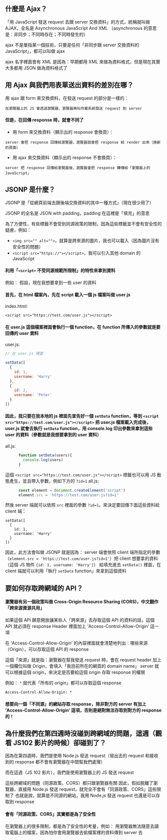 ## 什麼是 Ajax？

「用 JavaScript 發送 request 去跟 server 交換資料」的方式，統稱就叫做 AJAX，全名是 Asynchronous JavaScript And XML
（asynchronous 的意思是：非同步；不同時存在；不同時發生的）

ajax 不是單指某一個技術，只要是任何「非同步跟 server 交換資料的 JavaScript」，都可以叫做 ajax

ajax 名字裡面會有 XML 是因為：早期都用 XML 來做為資料格式，但是現在其實大多都用 JSON 做為資料格式了

## 用 Ajax 與我們用表單送出資料的差別在哪？

用 ajax 跟 form 來交換資料，在發送 request 的部分是一樣的：
```
在瀏覽器上的 JS 會透過瀏覽器，瀏覽器再叫作業系統發送 request 到 server
```
#### 但是，在回傳 response 時，就會不同了

* 用 form 來交換資料（顯示出的 response 會換頁）：
```
server 會把 response 回傳給瀏覽器，瀏覽器就會把 response 給 render 出來（換新的頁面）
```
* 用 ajax 來交換資料（顯示出的 response 不會換頁）：
```
server 把 response 回傳給瀏覽器後，瀏覽器會把 response 轉傳給「瀏覽器上的 JavaScript」
```

## JSONP 是什麼？

JSONP 是「從網頁前端去跟後端交換資料的其中一種方式」（現在很少用了）

JSONP 的全名是 JSON with padding，padding 在這裡是「填充」的意思

為了方便性，有些標籤不會受到同源政策的限制，因為這些標籤並不會有安全性的疑慮，例如：
* `<img src="" alt="">`，就算是跨來源的圖片，我也可以載入（因為圖片沒有安全性的問題）
* `<script src="https://"></script>`，我可以引入其他 domain 的 JavaScript

#### 利用「`<script>` 不受同源規範所限制」的特性來拿到資料
例如：
假設，現在我想要拿到一些 user 的資料

#### 首先，在 html 檔案內，先在 script 載入一個 js 檔案叫做 user.js
index.html:
```htmlmixed
<script src="https://test.com/user.js"></script>
```
#### 在 user.js 這個檔案裡面會執行一個 function，在 function 所傳入的參數就是要回傳的 user 資料
user.js:
```javascript
// 在 user.js 裡面

setData([
  {
    id: 1,
    username: 'Harry'
  },
  {
    id: 2,
    username: 'Peter'
  }
])
```
#### 因此，我只要在我本地的 js 裡面先宣告好一個 `setData` function，等到 `<script src="https://test.com/user.js"></script>` 把 user.js 檔案載入完成後，user.js 就會去執行 `setData` function，用 console.log 印出參數來拿到這些 user 的資料（參數就是我想要拿到的 user 資料）
all.js:
```javascript
      function setData(users){
        console.log(users)
      }
```

這個 `<script src="https://test.com/user.js"></script>` 標籤也可以用 JS 動態產生，並且帶入參數，例如下方的 `?id=1`
all.js:
```javascript
      const element = document.createElement('script')
      element.src = 'https://test.com/user.js?id=1'
```
然後 server 端就可以依照 `src` 裡面的參數 `?id=1`，來決定要回傳下面這些資料給 client 端：
```
setData([
  {
    id: 1,
    username: 'Harry'
  }
])
```
因此，此方法會叫做 JSONP 就是因為：
server 端會依照 client 端所指定的參數（`element.src = 'https://test.com/user.js?id=1'`）把 client 想要拿的資料（這個 JS 物件 `{id: 1, username: 'Harry'}`） 給填充進去 `setData()` 裡面，在 client 端就可以利用「執行 `setData` function」來拿到這個資料

## 要如何存取跨網域的 API？

#### 瀏覽器有另一個政策叫做 Cross-Origin Resource Sharing (CORS)，中文翻作「跨來源資源共用」
如果這個 API 願意開放讓某些人「跨來源」去存取這個 API 的資料的話，這個 API 就必須在 response Header 裡面加上 ‘Access-Control-Allow-Origin’ 這一項

在 ‘Access-Control-Allow-Origin’ 的內容裡面就會清楚地列出：哪些來源（Origin），可以存取這個 API 的 response

這個「來源」就是指：瀏覽器在幫我發送 request 時，會在 request header 加上一個欄位叫做 Origin，會填入「我目前所在的網頁的 domain name」
server 就可以根據這個 origin，來決定是否要給這個 origin 存取 response 的權限

例如：
`*` 就代表「所有的 origin」都可以存取這個 response
```
Access-Control-Allow-Origin: *
```
#### 想要向一個「不同源」的網站存取 response，除非對方的 server 有加上 ‘Access-Control-Allow-Origin’ 這項，否則是絕對無法存取到對方的 response 的！

## 為什麼我們在第四週時沒碰到跨網域的問題，這週（觀看 JS102 影片的時候）卻碰到了？

因為在第四週時，我們是使用 Node.js 發送 request（發出去的 request 和接收到的 response 都不會有瀏覽器在中間幫我們處理）

而在這週（JS 102 影片），我們是使用瀏覽器上的 JS 發送 request

這些跨網域的問題（同源政策、CORS）都只跟瀏覽器有關
因此，假如脫離了瀏覽器，直接用 Node.js 發送 request，就完全不會有「同源政策、CORS」這些限制了
也就是說，就算是不同源的網站，我用 Node.js 發送 request 也還是可以存取到 response

#### 會有「同源政策、CORS」其實都是為了安全性
在瀏覽器上的很多限制，都是為了安全性的考量，例如：
用瀏覽器無法隨意去讀取電腦上的檔案，因為怕你會用瀏覽器去偷檔案裡的資料傳到 server 去
